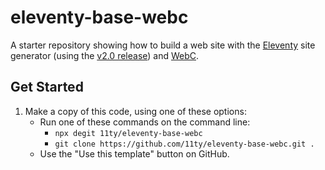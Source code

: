 # eleventy-base-webc

A starter repository showing how to build a web site with the [Eleventy](https://www.11ty.dev/) site generator (using the [v2.0 release](https://www.11ty.dev/blog/eleventy-v2/)) and [WebC](https://www.11ty.dev/docs/languages/webc/).

## Get Started

1. Make a copy of this code, using one of these options:
	* Run one of these commands on the command line:
		* `npx degit 11ty/eleventy-base-webc`
		* `git clone https://github.com/11ty/eleventy-base-webc.git .`
	* Use the "Use this template" button on GitHub.
